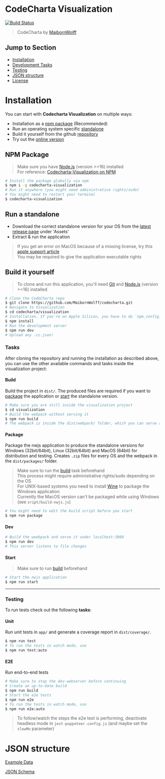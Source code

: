 # CodeCharta Visualization

[![Build Status](https://travis-ci.org/MaibornWolff/codecharta.svg?branch=main)](https://travis-ci.org/MaibornWolff/codecharta)

> CodeCharta by [MaibornWolff](https://www.maibornwolff.de)

## Jump to Section

-   [Installation](#installation)
-   [Development Tasks](#tasks)
-   [Testing](#testing)
-   [JSON structure](#json-structure)
-   [License](LICENSE.md)

# Installation

You can start with **Codecharta Visualization** on multiple ways:

-   Installation as a [npm package](#npm-package) (Recommended)
-   Run an operating system specific [standalone](#run-a-standalone)
-   Build it yourself from the github [repository](#build-it-yourself)
-   Try out the [online version](https://maibornwolff.github.io/codecharta/visualization/app/index.html?file=codecharta.cc.json&file=codecharta_analysis.cc.json)

## NPM Package

> Make sure you have [Node.js](https://nodejs.org/en/download) (version >=16) installed <br>
> For reference: [Codecharta-Visualization on NPM](https://www.npmjs.com/package/codecharta-visualization)

```bash
# Install the package globally via npm
$ npm i -g codecharta-visualization
# Run it anywhere (you might need administrative rights/sudo)
# You might need to restart your terminal
$ codecharta-visualization
```

## Run a standalone

-   Download the correct standalone version for your OS from the [latest release page](https://github.com/MaibornWolff/codecharta/releases) under 'Assets'
-   Extract & run the application

> If you get an error on MacOS because of a missing license, try this [apple support article](https://support.apple.com/en-gb/guide/mac-help/mh40616/12.0/mac/12.0) <br>
> You may be required to give the application executable rights

## Build it yourself

> To clone and run this application, you'll need [Git](https://git-scm.com) and [Node.js](https://nodejs.org/en/download/) (version >=16) installed

```bash
# Clone the CodeCharta repo
$ git clone https://github.com/MaibornWolff/codecharta.git
# Navigate to Visualization
$ cd codecharta/visualization
# Installation. If you're on Apple Silicon, you have to do `npm_config_nwjs_process_arch=x64 npm install` instead (see https://github.com/nwjs/npm-installer/issues/83).
$ npm install
# Run the development server
$ npm run dev
# Upload any .cc.json!
```

### Tasks

After cloning the repository and running the installation as described above, you can use the other available commands and tasks inside the visualization project:

#### Build

Build the project in `dist/`. The produced files are required if you want to [package](#package) the application or [start](#start) the standalone version.

```bash
# Make sure you are still inside the visualization project
$ cd visualization
# Build the webpack without serving it
$ npm run build
# The webpack is inside the dist/webpack/ folder, which you can serve as a web application
```

#### Package

Package the nwjs application to produce the standalone versions for Windows (32bit/64bit), Linux (32bit/64bit) and MacOS (64bit) for distribution and testing. Creates `.zip` files for every OS and the webpack in the `dist/packages/` folder.

> Make sure to run the [build](#build) task beforehand <br>
> This process might require administrative rights/sudo depending on the OS <br>
> For UNIX-based systems you need to install [Wine](https://www.winehq.org/) to package the Windows application <br>
> Currently the MacOS version can't be packaged while using Windows (see `sript/build-nwjs.js`)

```bash
# You might need to edit the build script before you start
$ npm run package
```

#### Dev

```bash
# Build the weebpack and serve it under localhost:3000
$ npm run dev
# This server listens to file changes
```

#### Start

> Make sure to run [build](#build) beforehand

```bash
# Start the nwjs application
$ npm run start
```

<hr>

### Testing

To run tests check out the following **tasks**:

#### Unit

Run unit tests in `app/` and generate a coverage report in `dist/coverage/`.

```bash
$ npm run test
# To run the tests in watch mode, use
$ npm run test:auto
```

#### E2E

Run end-to-end tests

```bash
# Make sure to stop the dev-webserver before continuing
# Create an up-to-date build
$ npm run build
# Start the e2e tests
$ npm run e2e
# To run the tests in watch mode, use
$ npm run e2e:auto
```

> To follow/watch the steps the e2e test is performing, deactivate headless mode in `jest-puppeteer.config.js` (and maybe set the `slowMo` parameter)

# JSON structure

[Example Data](/visualization/app/codeCharta/assets/sample1.cc.json)

[JSON Schema](/visualization/app/codeCharta/util/generatedSchema.json)
